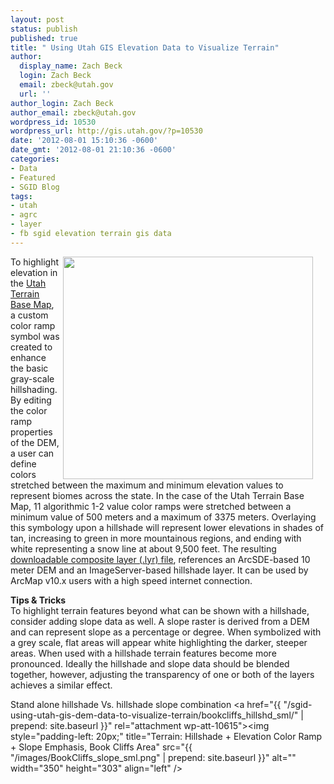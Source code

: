 ```yaml
---
layout: post
status: publish
published: true
title: " Using Utah GIS Elevation Data to Visualize Terrain"
author:
  display_name: Zach Beck
  login: Zach Beck
  email: zbeck@utah.gov
  url: ''
author_login: Zach Beck
author_email: zbeck@utah.gov
wordpress_id: 10530
wordpress_url: http://gis.utah.gov/?p=10530
date: '2012-08-01 15:10:36 -0600'
date_gmt: '2012-08-01 21:10:36 -0600'
categories:
- Data
- Featured
- SGID Blog
tags:
- utah
- agrc
- layer
- fb sgid elevation terrain gis data
---
```

<p><a href="{{ "/?attachment_id=10526" | prepend: site.baseurl }}" rel="attachment wp-att-10526"><img style="padding-right: 20px;" title="Using ArcMap color ramp symbology to provide an initutive elevation coloring" src="{{ "/images/symbology_sml.png" | prepend: site.baseurl }}" alt="" width="400" height="356" align="right" /></a></p>
<p>To highlight elevation in the <a href="http://mapserv.utah.gov/cacheviewer/?map=Terrain">Utah Terrain Base Map</a>, a custom color ramp symbol was created to enhance the basic gray-scale hillshading. By editing the color ramp properties of the DEM, a user can define colors stretched between the maximum and minimum elevation values to represent biomes across the state. In the case of the Utah Terrain Base Map, 11 algorithmic 1-2 value color ramps were stretched between a minimum value of 500 meters and a maximum of 3375 meters. Overlaying this symbology upon a hillshade will represent lower elevations in shades of tan, increasing to green in more mountainous regions, and ending with white representing a snow line at about 9,500 feet. The resulting <a href="ftp://ftp.agrc.utah.gov/DEM/10meter_dem/SGID10.RASTER.DEM_10METER_Terrain.lyr">downloadable composite layer (.lyr) file</a>, references an ArcSDE-based 10 meter DEM and an ImageServer-based hillshade layer. It can be used by ArcMap v10.x users with a high speed internet connection.</p>
<p><strong>Tips &amp; Tricks</strong><br />
To highlight terrain features beyond what can be shown with a hillshade, consider adding slope data as well. A slope raster is derived from a DEM and can represent slope as a percentage or degree. When symbolized with a grey scale, flat areas will appear white highlighting the darker, steeper areas. When used with a hillshade terrain features become more pronounced. Ideally the hillshade and slope data should be blended together, however, adjusting the transparency of one or both of the layers achieves a similar effect.</p>

Stand alone hillshade Vs. hillshade slope combination
<a href="{{ "/sgid-using-utah-gis-dem-data-to-visualize-terrain/bookcliffs_hillshd_sml/" | prepend: site.baseurl }}" rel="attachment wp-att-10615"><img style="padding-left: 20px;" title="Terrain: Hillshade + Elevation Color Ramp + Slope Emphasis, Book Cliffs Area" src="{{ "/images/BookCliffs_slope_sml.png" | prepend: site.baseurl }}" alt="" width="350" height="303" align="left" /></a>
